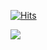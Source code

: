 
<!--<h1 align="center">maplesyrup0423에 어서오세요!</h1>-->

[![Hits](https://hits.seeyoufarm.com/api/count/incr/badge.svg?url=https%3A%2F%2Fgithub.com%2Fmaplesyrup0423&count_bg=%23000000&title_bg=%23000000&icon=github.svg&icon_color=%23FFFFFF&title=GitHub&edge_flat=false)](https://hits.seeyoufarm.com)

<img src="https://github-readme-stats.vercel.app/api?username=maplesyrup0423&show_icons=true&theme=github_dark&count_private=true&hide=stars,issues,contribs">

<!--
**일반 언어 사용량 통계**  
[![Top Langs](https://github-readme-stats.vercel.app/api/top-langs/?username=maplesyrup0423&layout=compact)](https://github.com/anuraghazra/github-readme-stats)

**C# 제외 언어 사용량 통계**  
[![Top Langs](https://github-readme-stats.vercel.app/api/top-langs/?username=maplesyrup0423&hide=c%23&layout=compact)](https://github.com/anuraghazra/github-readme-stats)

**WakaTime 주간 통계** 

[![Harlok's WakaTime stats](https://github-readme-stats.vercel.app/api/wakatime?username=maplesyrup0423)](https://github.com/anuraghazra/github-readme-stats)
-->
<!--
<hr/>
<h3>skill</h3>
<p align="center">


  <h3>Backend</h3>
  <p>
    <img src="https://img.shields.io/badge/node.js-339933?style=for-the-badge&logo=Node.js&logoColor=white" alt="Node.js" />
    <img src="https://img.shields.io/badge/Express.js-000000?style=for-the-badge&logo=Express&logoColor=white" alt="Express.js" />
    <img src="https://img.shields.io/badge/Spring-6DB33F?style=for-the-badge&logo=Spring&logoColor=white" alt="Spring" />
    <img src="https://img.shields.io/badge/PHP-777BB4?style=for-the-badge&logo=PHP&logoColor=white" alt="PHP" />
  </p>
  <h3>Frontend</h3>
  <p>
    <img src="https://img.shields.io/badge/React-61DAFB?style=for-the-badge&logo=React&logoColor=white" alt="React" />
    <img src="https://img.shields.io/badge/JavaScript-F7DF1E?style=for-the-badge&logo=JavaScript&logoColor=black" alt="JavaScript" />
    <img src="https://img.shields.io/badge/HTML-E34F26?style=for-the-badge&logo=HTML5&logoColor=white" alt="HTML5" />
    <img src="https://img.shields.io/badge/CSS-1572B6?style=for-the-badge&logo=CSS3&logoColor=white" alt="CSS3" />
    <img src="https://img.shields.io/badge/Vite-646CFF?style=for-the-badge&logo=Vite&logoColor=white" alt="Vite" />
  </p>
  <h3>Database</h3>
  <p>
    <img src="https://img.shields.io/badge/MySQL-4479A1?style=for-the-badge&logo=MySQL&logoColor=white" alt="MySQL Workbench" />
    <img src="https://img.shields.io/badge/Oracle-F80000?style=for-the-badge&logo=Oracle&logoColor=white" alt="Oracle SQL Developer" />
  </p>
 <h3>collaboration</h3>
<p>
  <img src="https://img.shields.io/badge/Git-F05032?style=for-the-badge&logo=Git&logoColor=white" alt="Git" />
    <img src="https://img.shields.io/badge/GitHub-181717?style=for-the-badge&logo=GitHub&logoColor=white" alt="GitHub" />
  <img src="https://img.shields.io/badge/Notion-000000?style=for-the-badge&logo=Notion&logoColor=white" alt="Notion" />
<img src="https://img.shields.io/badge/Discord-5865F2?style=for-the-badge&logo=Discord&logoColor=white" alt="Discord" />
</p>
  <h3>Design Tools</h3>
  <p>
    <img src="https://img.shields.io/badge/AI-FF9A00?style=for-the-badge&logo=Adobe%20Illustrator&logoColor=white" alt="Adobe Illustrator" />
    <img src="https://img.shields.io/badge/PS-31A8FF?style=for-the-badge&logo=Adobe%20Photoshop&logoColor=white" alt="Adobe Photoshop" />
    <img src="https://img.shields.io/badge/XD-FF61F6?style=for-the-badge&logo=Adobe%20XD&logoColor=white" alt="Adobe XD" />
    <img src="https://img.shields.io/badge/Figma-F24E1E?style=for-the-badge&logo=Figma&logoColor=white" alt="Figma" />
  </p>
</p>
-->

<!--
<a href="https://github.com/maplesyrup0423/portfolio-YEJIN">
  <img align="center" src="https://github-readme-stats.vercel.app/api/pin/?username=maplesyrup0423&repo=portfolio-YEJIN" />
</a>
<a href="https://github.com/maplesyrup0423/sol_pj">
  <img align="center" src="https://github-readme-stats.vercel.app/api/pin/?username=maplesyrup0423&repo=sol_pj" />
</a>
-->
